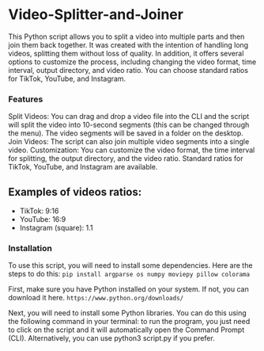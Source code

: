 # Video-Splitter-and-Joiner
This Python script allows you to split a video into multiple parts and then join them back together. It was created with the intention of handling long videos, splitting them without loss of quality. In addition, it offers several options to customize the process, including changing the video format, time interval, output directory, and video ratio. You can choose standard ratios for TikTok, YouTube, and Instagram.

### Features
Split Videos: You can drag and drop a video file into the CLI and the script will split the video into 10-second segments (this can be changed through the menu). 
The video segments will be saved in a folder on the desktop.
Join Videos: The script can also join multiple video segments into a single video.
Customization: You can customize the video format, the time interval for splitting, the output directory, and the video ratio. Standard ratios for TikTok, YouTube, and Instagram are available.

## Examples of videos ratios:
- TikTok: 9:16
- YouTube: 16:9
- Instagram (square): 1.1






### Installation
To use this script, you will need to install some dependencies. Here are the steps to do this:
```pip install argparse os numpy moviepy pillow colorama```


First, make sure you have Python installed on your system. If not, you can download it here. ```https://www.python.org/downloads/```


Next, you will need to install some Python libraries. 
You can do this using the following command in your terminal:
to run the program, you just need to click on the script and it will automatically open the Command Prompt (CLI). Alternatively, you can use python3 script.py if you prefer. 
